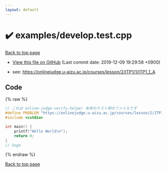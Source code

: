 ```yaml
---
layout: default
---
```


<!-- mathjax config similar to math.stackexchange -->
<script type="text/javascript" async
  src="https://cdnjs.cloudflare.com/ajax/libs/mathjax/2.7.5/MathJax.js?config=TeX-MML-AM_CHTML">
</script>
<script type="text/x-mathjax-config">
  MathJax.Hub.Config({
    TeX: { equationNumbers: { autoNumber: "AMS" }},
    tex2jax: {
      inlineMath: [ ['$','$'] ],
      processEscapes: true
    },
    "HTML-CSS": { matchFontHeight: false },
    displayAlign: "left",
    displayIndent: "2em"
  });
</script>

<script type="text/javascript" src="https://cdnjs.cloudflare.com/ajax/libs/jquery/3.4.1/jquery.min.js"></script>
<script src="https://cdn.jsdelivr.net/npm/jquery-balloon-js@1.1.2/jquery.balloon.min.js" integrity="sha256-ZEYs9VrgAeNuPvs15E39OsyOJaIkXEEt10fzxJ20+2I=" crossorigin="anonymous"></script>
<script type="text/javascript" src="../../assets/js/copy-button.js"></script>
<link rel="stylesheet" href="../../assets/css/copy-button.css" />


# :heavy_check_mark: examples/develop.test.cpp
<a href="../../index.html">Back to top page</a>

* <a href="{{ site.github.repository_url }}/blob/master/examples/develop.test.cpp">View this file on GitHub</a> (Last commit date: 2019-12-09 19:29:58 +0900)


* see: <a href="https://onlinejudge.u-aizu.ac.jp/courses/lesson/2/ITP1/1/ITP1_1_A">https://onlinejudge.u-aizu.ac.jp/courses/lesson/2/ITP1/1/ITP1_1_A</a>


## Code
{% raw %}
```cpp
// これは online-judge-verify-helper 本体のテスト用のファイルです
#define PROBLEM "https://onlinejudge.u-aizu.ac.jp/courses/lesson/2/ITP1/1/ITP1_1_A"
#include <cstdio>

int main() {
    printf("Hello World\n");
    return 0;
}
// hoge

```
{% endraw %}

<a href="../../index.html">Back to top page</a>

